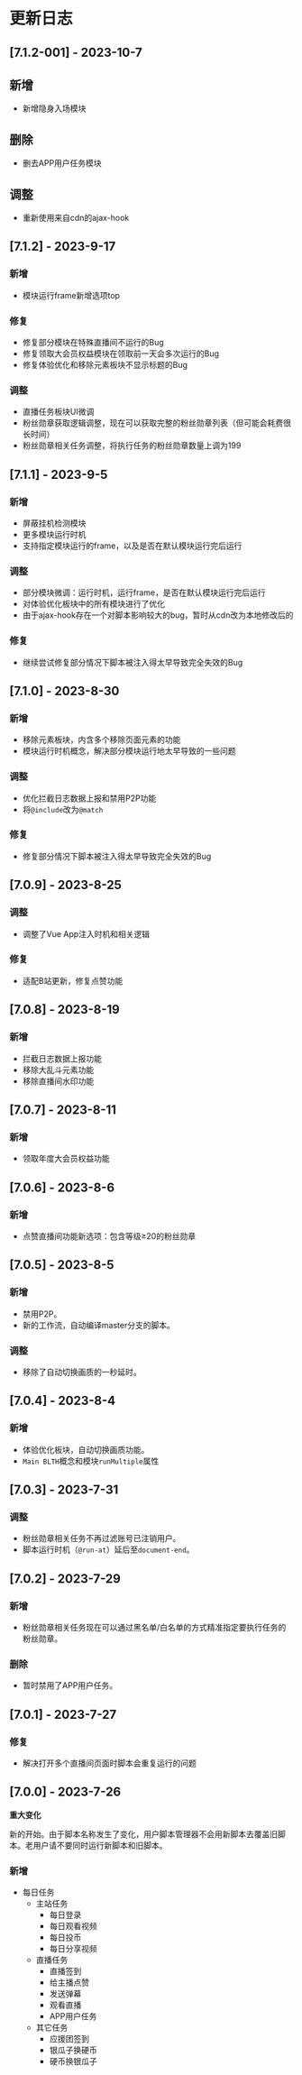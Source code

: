 # 更新日志

## [7.1.2-001] - 2023-10-7

## 新增

- 新增隐身入场模块

## 删除

- 删去APP用户任务模块

## 调整

- 重新使用来自cdn的ajax-hook

## [7.1.2] - 2023-9-17

### 新增

- 模块运行frame新增选项top

### 修复

- 修复部分模块在特殊直播间不运行的Bug
- 修复领取大会员权益模块在领取前一天会多次运行的Bug
- 修复体验优化和移除元素板块不显示标题的Bug

### 调整

- 直播任务板块UI微调
- 粉丝勋章获取逻辑调整，现在可以获取完整的粉丝勋章列表（但可能会耗费很长时间）
- 粉丝勋章相关任务调整，将执行任务的粉丝勋章数量上调为199

## [7.1.1] - 2023-9-5

### 新增

- 屏蔽挂机检测模块
- 更多模块运行时机
- 支持指定模块运行的frame，以及是否在默认模块运行完后运行

### 调整

- 部分模块微调：运行时机，运行frame，是否在默认模块运行完后运行
- 对体验优化板块中的所有模块进行了优化
- 由于ajax-hook存在一个对脚本影响较大的bug，暂时从cdn改为本地修改后的

### 修复

- 继续尝试修复部分情况下脚本被注入得太早导致完全失效的Bug

## [7.1.0] - 2023-8-30

### 新增

- 移除元素板块，内含多个移除页面元素的功能
- 模块运行时机概念，解决部分模块运行地太早导致的一些问题

### 调整

- 优化拦截日志数据上报和禁用P2P功能
- 将`@include`改为`@match`

### 修复

- 修复部分情况下脚本被注入得太早导致完全失效的Bug

## [7.0.9] - 2023-8-25

### 调整

- 调整了Vue App注入时机和相关逻辑

### 修复

- 适配B站更新，修复点赞功能

## [7.0.8] - 2023-8-19

### 新增

- 拦截日志数据上报功能
- 移除大乱斗元素功能
- 移除直播间水印功能

## [7.0.7] - 2023-8-11

### 新增

- 领取年度大会员权益功能

## [7.0.6] - 2023-8-6

### 新增

- 点赞直播间功能新选项：包含等级≥20的粉丝勋章

## [7.0.5] - 2023-8-5

### 新增

- 禁用P2P。
- 新的工作流，自动编译master分支的脚本。

### 调整

- 移除了自动切换画质的一秒延时。

## [7.0.4] - 2023-8-4

### 新增

- 体验优化板块，自动切换画质功能。
- `Main BLTH`概念和模块`runMultiple`属性

## [7.0.3] - 2023-7-31

### 调整

- 粉丝勋章相关任务不再过滤账号已注销用户。
- 脚本运行时机（`@run-at`）延后至`document-end`。

## [7.0.2] - 2023-7-29

### 新增

- 粉丝勋章相关任务现在可以通过黑名单/白名单的方式精准指定要执行任务的粉丝勋章。

### 删除

- 暂时禁用了APP用户任务。

## [7.0.1] - 2023-7-27

### 修复

- 解决打开多个直播间页面时脚本会重复运行的问题

## [7.0.0] - 2023-7-26

**重大变化**

新的开始。由于脚本名称发生了变化，用户脚本管理器不会用新脚本去覆盖旧脚本。老用户请不要同时运行新脚本和旧脚本。

### 新增

- 每日任务
  - 主站任务
    - 每日登录
    - 每日观看视频
    - 每日投币
    - 每日分享视频
  - 直播任务
    - 直播签到
    - 给主播点赞
    - 发送弹幕
    - 观看直播
    - APP用户任务
  - 其它任务
    - 应援团签到
    - 银瓜子换硬币
    - 硬币换银瓜子

